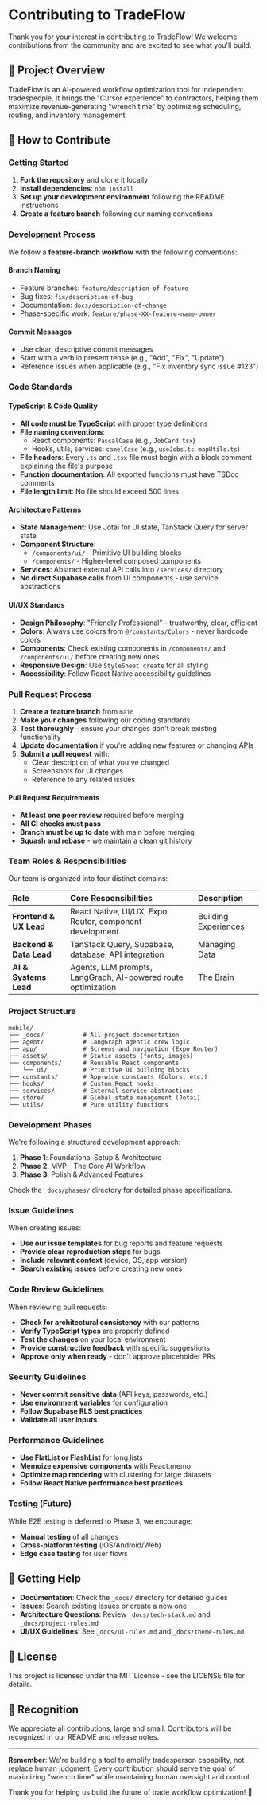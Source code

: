 # Contributing to TradeFlow

Thank you for your interest in contributing to TradeFlow! We welcome contributions from the community and are excited to see what you'll build.

## 🎯 Project Overview

TradeFlow is an AI-powered workflow optimization tool for independent tradespeople. It brings the "Cursor experience" to contractors, helping them maximize revenue-generating "wrench time" by optimizing scheduling, routing, and inventory management.

## 🤝 How to Contribute

### Getting Started

1. **Fork the repository** and clone it locally
2. **Install dependencies**: `npm install`
3. **Set up your development environment** following the README instructions
4. **Create a feature branch** following our naming conventions

### Development Process

We follow a **feature-branch workflow** with the following conventions:

#### Branch Naming
- Feature branches: `feature/description-of-feature`
- Bug fixes: `fix/description-of-bug`
- Documentation: `docs/description-of-change`
- Phase-specific work: `feature/phase-XX-feature-name-owner`

#### Commit Messages
- Use clear, descriptive commit messages
- Start with a verb in present tense (e.g., "Add", "Fix", "Update")
- Reference issues when applicable (e.g., "Fix inventory sync issue #123")

### Code Standards

#### TypeScript & Code Quality
- **All code must be TypeScript** with proper type definitions
- **File naming conventions**:
  - React components: `PascalCase` (e.g., `JobCard.tsx`)
  - Hooks, utils, services: `camelCase` (e.g., `useJobs.ts`, `mapUtils.ts`)
- **File headers**: Every `.ts` and `.tsx` file must begin with a block comment explaining the file's purpose
- **Function documentation**: All exported functions must have TSDoc comments
- **File length limit**: No file should exceed 500 lines

#### Architecture Patterns
- **State Management**: Use Jotai for UI state, TanStack Query for server state
- **Component Structure**: 
  - `/components/ui/` - Primitive UI building blocks
  - `/components/` - Higher-level composed components
- **Services**: Abstract external API calls into `/services/` directory
- **No direct Supabase calls** from UI components - use service abstractions

#### UI/UX Standards
- **Design Philosophy**: "Friendly Professional" - trustworthy, clear, efficient
- **Colors**: Always use colors from `@/constants/Colors` - never hardcode colors
- **Components**: Check existing components in `/components/` and `/components/ui/` before creating new ones
- **Responsive Design**: Use `StyleSheet.create` for all styling
- **Accessibility**: Follow React Native accessibility guidelines

### Pull Request Process

1. **Create a feature branch** from `main`
2. **Make your changes** following our coding standards
3. **Test thoroughly** - ensure your changes don't break existing functionality
4. **Update documentation** if you're adding new features or changing APIs
5. **Submit a pull request** with:
   - Clear description of what you've changed
   - Screenshots for UI changes
   - Reference to any related issues

#### Pull Request Requirements
- **At least one peer review** required before merging
- **All CI checks must pass**
- **Branch must be up to date** with main before merging
- **Squash and rebase** - we maintain a clean git history

### Team Roles & Responsibilities

Our team is organized into four distinct domains:

| **Role** | **Core Responsibilities** | **Description** |
| :--- | :--- | :--- |
| **Frontend & UX Lead** | React Native, UI/UX, Expo Router, component development | Building Experiences |
| **Backend & Data Lead** | TanStack Query, Supabase, database, API integration | Managing Data |
| **AI & Systems Lead** | Agents, LLM prompts, LangGraph, AI-powered route optimization | The Brain |

### Project Structure

```
mobile/
├── _docs/           # All project documentation
├── agent/           # LangGraph agentic crew logic
├── app/             # Screens and navigation (Expo Router)
├── assets/          # Static assets (fonts, images)
├── components/      # Reusable React components
│   └── ui/          # Primitive UI building blocks
├── constants/       # App-wide constants (Colors, etc.)
├── hooks/           # Custom React hooks
├── services/        # External service abstractions
├── store/           # Global state management (Jotai)
└── utils/           # Pure utility functions
```

### Development Phases

We're following a structured development approach:

1. **Phase 1**: Foundational Setup & Architecture
2. **Phase 2**: MVP - The Core AI Workflow
3. **Phase 3**: Polish & Advanced Features

Check the `_docs/phases/` directory for detailed phase specifications.

### Issue Guidelines

When creating issues:
- **Use our issue templates** for bug reports and feature requests
- **Provide clear reproduction steps** for bugs
- **Include relevant context** (device, OS, app version)
- **Search existing issues** before creating new ones

### Code Review Guidelines

When reviewing pull requests:
- **Check for architectural consistency** with our patterns
- **Verify TypeScript types** are properly defined
- **Test the changes** on your local environment
- **Provide constructive feedback** with specific suggestions
- **Approve only when ready** - don't approve placeholder PRs

### Security Guidelines

- **Never commit sensitive data** (API keys, passwords, etc.)
- **Use environment variables** for configuration
- **Follow Supabase RLS best practices**
- **Validate all user inputs**

### Performance Guidelines

- **Use FlatList or FlashList** for long lists
- **Memoize expensive components** with React.memo
- **Optimize map rendering** with clustering for large datasets
- **Follow React Native performance best practices**

### Testing (Future)

While E2E testing is deferred to Phase 3, we encourage:
- **Manual testing** of all changes
- **Cross-platform testing** (iOS/Android/Web)
- **Edge case testing** for user flows

## 🚀 Getting Help

- **Documentation**: Check the `_docs/` directory for detailed guides
- **Issues**: Search existing issues or create a new one
- **Architecture Questions**: Review `_docs/tech-stack.md` and `_docs/project-rules.md`
- **UI/UX Guidelines**: See `_docs/ui-rules.md` and `_docs/theme-rules.md`

## 📜 License

This project is licensed under the MIT License - see the LICENSE file for details.

## 🙏 Recognition

We appreciate all contributions, large and small. Contributors will be recognized in our README and release notes.

---

**Remember**: We're building a tool to amplify tradesperson capability, not replace human judgment. Every contribution should serve the goal of maximizing "wrench time" while maintaining human oversight and control.

Thank you for helping us build the future of trade workflow optimization! 🚀 